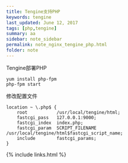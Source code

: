 ```yaml
---
title: Tengine支持PHP
keywords: tengine 
last_updated: June 12, 2017
tags: [php,tengine]
summary: aa 
sidebar: note_sidebar
permalink: note_nginx_tengine_php.html
folder: note 
---
```


Tengine部署PHP

```
yum install php-fpm
php-fpm start
```


修改配置文件


```
location ~ \.php$ {
    root           /usr/local/tengine/html;
    fastcgi_pass   127.0.0.1:9000;
    fastcgi_index  index.php;
    fastcgi_param  SCRIPT_FILENAME  /usr/local/tengine/html$fastcgi_script_name;
    include        fastcgi_params;
}
```


{% include links.html %}
